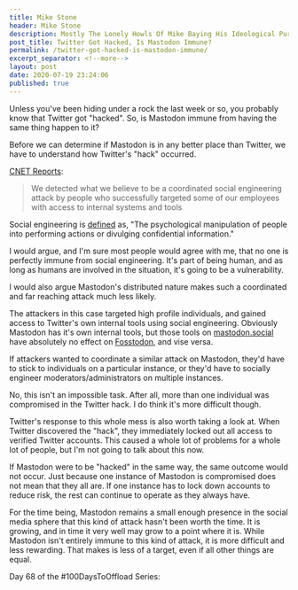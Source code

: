 ```yaml
---
title: Mike Stone
header: Mike Stone
description: Mostly The Lonely Howls Of Mike Baying His Ideological Purity At The Moon
post_title: Twitter Got Hacked, Is Mastodon Immune?
permalink: /twitter-got-hacked-is-mastodon-immune/
excerpt_separator: <!--more-->
layout: post
date: 2020-07-19 23:24:06
published: true
---
```



Unless you've been hiding under a rock the last week or so, you probably know that Twitter got "hacked". So, is Mastodon immune from having the same thing happen to it?

<!--more-->

Before we can determine if Mastodon is in any better place than Twitter, we have to understand how Twitter's "hack" occurred.

[CNET Reports](https://www.cnet.com/news/twitter-says-hackers-got-access-to-internal-tools-for-hijacking-spree/):

>We detected what we believe to be a coordinated social engineering attack by people who successfully targeted some of our employees with access to internal systems and tools

Social engineering is [defined](https://en.wikipedia.org/wiki/Social_engineering_\(security\)) as, "The psychological manipulation of people into performing actions or divulging confidential information."

I would argue, and I'm sure most people would agree with me, that no one is perfectly immune from social engineering. It's part of being human, and as long as humans are involved in the situation, it's going to be a vulnerability. 

I would also argue Mastodon's distributed nature makes such a coordinated and far reaching attack much less likely. 

The attackers in this case targeted high profile individuals, and gained access to Twitter's own internal tools using social engineering. Obviously Mastodon has it's own internal tools, but those tools on [mastodon.social](https://mastodon.social) have absolutely no effect on [Fosstodon](https://fosstodon.org), and vise versa. 

If attackers wanted to coordinate a similar attack on Mastodon, they'd have to stick to individuals on a particular instance, or they'd have to socially engineer moderators/administrators on multiple instances. 

No, this isn't an impossible task. After all, more than one individual was compromised in the Twitter hack. I do think it's more difficult though.

Twitter's response to this whole mess is also worth taking a look at. When Twitter discovered the "hack", they immediately locked out all access to verified Twitter accounts. This caused a whole lot of problems for a whole lot of people, but I'm not going to talk about this now. 

If Mastodon were to be "hacked" in the same way, the same outcome would not occur. Just because one instance of Mastodon is compromised does not mean that they all are. If one instance has to lock down accounts to reduce risk, the rest can continue to operate as they always have.

For the time being, Mastodon remains a small enough presence in the social media sphere that this kind of attack hasn't been worth the time. It is growing, and in time it very well may grow to a point where it is. While Mastodon isn't entirely immune to this kind of attack, it is more difficult and less rewarding. That makes is less of a target, even if all other things are equal.

Day 68 of the #100DaysToOffload Series:
